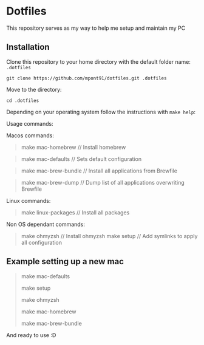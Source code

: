 # Dotfiles
This repository serves as my way to help me setup and maintain my PC

## Installation
Clone this repository to your home directory with the default folder name: `.dotfiles`

```shell
git clone https://github.com/mpont91/dotfiles.git .dotfiles
```

Move to the directory:
```shell
cd .dotfiles
```

Depending on your operating system follow the instructions with `make help`:

Usage commands:

Macos commands:
> make mac-homebrew  // Install homebrew

> make mac-defaults  // Sets default configuration

> make mac-brew-bundle  // Install all applications from Brewfile

> make mac-brew-dump  // Dump list of all applications overwriting Brewfile

Linux commands:
> make linux-packages  // Install all packages

Non OS dependant commands:
> make ohmyzsh  // Install ohmyzsh
> make setup  // Add symlinks to apply all configuration


## Example setting up a new mac

> make mac-defaults
> 
> make setup
> 
> make ohmyzsh
> 
> make mac-homebrew
> 
> make mac-brew-bundle

And ready to use :D